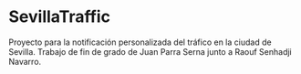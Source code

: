 # SevillaTraffic

Proyecto para la notificación personalizada del tráfico en la ciudad de Sevilla. Trabajo de fin de grado de Juan Parra Serna junto a Raouf Senhadji Navarro.
